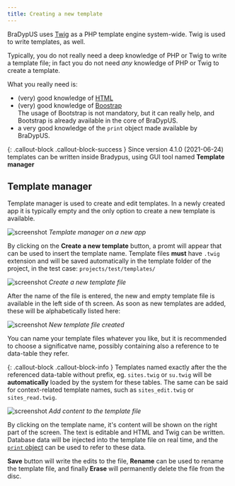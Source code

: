 ```yaml
---
title: Creating a new template
---
```


BraDypUS uses [Twig](https://twig.symfony.com/) as a PHP template
engine system-wide. Twig is used to write templates, as well.

Typically, you do not really need a deep knowledge of PHP or Twig
to write a template file; in fact you do not need *any*
knowledge of PHP or Twig to create a template.

What you really need is:
- (very) good knowledge of [HTML](https://en.wikipedia.org/wiki/HTML5)
- (very) good knowledge of [Boostrap](https://getbootstrap.com/)  
The usage of Bootstrap is not mandatory, but it can really help,
and Bootstrap is already available in the core of BraDypUS.
- a very good knowledge of the `print` object made available by 
BraDypUS.

{: .callout-block .callout-block-success }
Since version 4.1.0 (2021-06-24) templates can be written 
inside Bradypus, using GUI tool named **Template manager**

## Template manager

Template manager is used to create and edit templates. In a newly 
created app it is typically empty and the only option to create a 
new template is available.

![screenshot](./../images/template-system/01-template-manager.png "Template manager on a new app") 
*Template manager on a new app*


By clicking on the **Create a new template** button, a 
promt will appear that can be used to insert the template name. 
Template files **must** have `.twig` extension and will 
be saved automatically in the template folder of the 
project, in the test case: `projects/test/templates/`

![screenshot](./../images/template-system/02-create-template.png "Create a new template file") 
*Create a new template file*


After the name of the file is entered, the new and empty 
template file is available in the left side of th screen.
As soon as new templates are added, these will be alphabetically listed here:

![screenshot](./../images/template-system/03-edit-template.png "New template file created") 
*New template file created*

You can name your template files whatever you like, but it is 
recommended to choose a significatve name, possibly containing 
also a reference to te data-table they refer.

{: .callout-block .callout-block-info }
Templates named exactly after the the referenced data-table
without prefix, eg. `sites.twig` or `su.twig` will be
**automatically** loaded by the system for these tables.
The same can be said for context-related template names,
such as `sites_edit.twig` or `sites_read.twig`.


![screenshot](./../images/template-system/04-add-content.png "Add content to the template file") 
*Add content to the template file*

By clicking on the template name, it's content will be shown
on the right part of the screen. The text is editable
and HTML and Twig can be written. Database data will be injected
into the template file on real time, and the 
[`print` object](print-object) can be used to refer to these data.

**Save** button will write the edits to the file, **Rename** can be
used to rename the template file, and finally **Erase** will
permanently delete the file from the disc.
